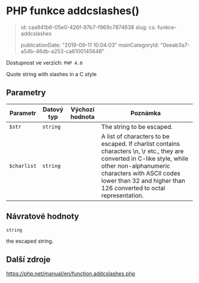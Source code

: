 PHP funkce addcslashes()
========================

> id: caa941b6-05e0-426f-97b7-f969c7874638
> slug:
> 	cs: funkce-addcslashes
> 
> publicationDate: "2019-09-11 10:04:03"
> mainCategoryId: "0eeab3a7-a54b-46db-a253-ca6100145648"

Dostupnost ve verzích: `PHP 4.0`

Quote string with slashes in a C style


Parametry
--------------

| Parametr | Datový typ | Výchozí hodnota | Poznámka |
|-----|-----|-----|-----|
| `$str` | `string` |  | The string to be escaped. |
| `$charlist` | `string` |  | A list of characters to be escaped. If charlist contains characters \n, \r etc., they are converted in C-like style, while other non-alphanumeric characters with ASCII codes lower than 32 and higher than 126 converted to octal representation. |


Návratové hodnoty
----------------

`string`

the escaped string.

Další zdroje
------------

https://php.net/manual/en/function.addcslashes.php

